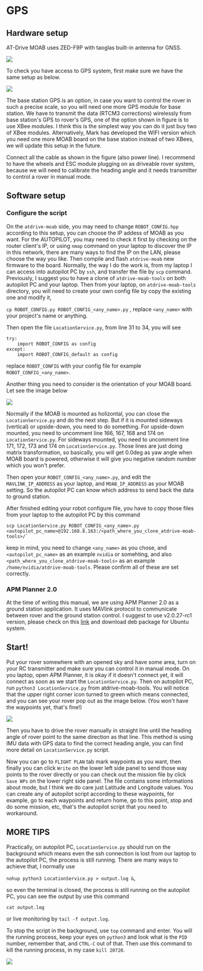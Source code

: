 # GPS

## Hardware setup
AT-Drive MOAB uses ZED-F9P with taoglas built-in antenna for GNSS.

![](../images/F9P.png) 

To check you have access to GPS system, first make sure we have the same setup as below.

![](../images/gps_setup.png) 

The base station GPS is an option, in case you want to control the rover in such a precise scale, so you will need one more GPS module for base station. We have to transmit the data (RTCM3 corrections) wirelessly from base station's GPS to rover's GPS, one of the option shown in figure is to use XBee modules. I think this is the simplest way you can do it just buy two of XBee modules. Alternatively, Mark has developed the WIFI version which you need one more MOAB board on the base station instead of two XBees, we will update this setup in the future.

Connect all the cable as shown in the figure (also power line). I recommend to have the wheels and ESC module plugging on as driveable rover system, because we will need to calibrate the heading angle and it needs transmitter to control a rover in manual mode. 

## Software setup 

### Configure the script

On the `atdrive-moab` side, you may need to change `ROBOT_CONFIG.hpp` according to this setup, you can choose the IP addess of MOAB as you want. For the AUTOPILOT, you may need to check it first by checking on the router client's IP, or using `nmap` command on your laptop to discover the IP in this network, there are many ways to find the IP on the LAN, please choose the way you like. Then compile and flash `atdrive-moab` new firmware to the board.
Normally, the way I do the work is, from my laptop I can access into autopilot PC by `ssh`, and transfer the file by `scp` command. Previously, I suggest you to have a clone of `atdrive-moab-tools` on both autopilot PC and your laptop. Then from your laptop, on `atdrive-moab-tools` directory, you will need to create your own config file by copy the existing one and modify it,

`cp ROBOT_CONFIG.py ROBOT_CONFIG_<any_name>.py` , replace `<any_name>` with your project's name or anything.

Then open the file `LocationService.py`, from line 31 to 34, you will see

```
try:
    import ROBOT_CONFIG as config
except:
    import ROBOT_CONFIG_default as config
```

replace `ROBOT_CONFIG` with your config file for example `ROBOT_CONFIG_<any_name>`.

Another thing you need to consider is the orientation of your MOAB board. Let see the image below

![](../images/board_orientation.png)

Normally if the MOAB is mounted as holizontal, you can close the `LocationService.py` and do the next step. But if it is mounted sideways (vertical) or upside-down, you need to do something.
For upside-down mounted, you need to uncomment line 166, 167, 168 and 174 on `LocationService.py`.
For sideways mounted, you need to uncomment line 171, 172, 173 and 174 on `LocationService.py`.
Those lines are just doing matrix transformation, so basically, you will get 0.0deg as yaw angle when MOAB board is powered, otherwise it will give you negative random number which you won't prefer.

Then open your `ROBOT_CONFIG_<any_name>.py`, and edit the `MAVLINK_IP_ADDRESS` as your laptop, and `MOAB_IP_ADDRESS` as your MOAB setting. So the autopilot PC can know which address to send back the data to ground station.

After finished editing your robot configure file, you have to copy those files from your laptop to the autopilot PC by this command
```
scp LocationService.py ROBOT_CONFIG_<any_name>.py <autopilot_pc_name>@192.168.8.163:/<path_where_you_clone_atdrive-moab-tools>/`
```
keep in mind, you need to change `<any_name>` as you chose, and `<autopilot_pc_name>` as an example `nvidia` or somehting, and also `<path_where_you_clone_atdrive-moab-tools>` as an example `/home/nvidia/atdrive-moab-tools`. Please confirm all of these are set correctly.


### APM Planner 2.0
At the time of writing this manual, we are using APM Planner 2.0 as a ground station application. It uses MAVlink protocol to communicate between rover and the ground station control. I suggest to use v2.0.27-rc1 version, please check on this [link](https://discuss.ardupilot.org/t/apm-planner-2-0-27-rc1/35510) and download deb package for Ubuntu system.


## Start!
Put your rover somewhere with an opened sky and have some area, turn on your RC transmitter and make sure you can control it in manual mode. On you laptop, open APM Planner, it is okay if it doesn't connect yet, it will connect as soon as we start the `LocationService.py`. Then on autopilot PC, run `python3 LocationService.py` from atdrive-moab-tools. You will notice that the upper right corner icon turned to green which means connected, and you can see your rover pop out as the image below. (You won't have the waypoints yet, that's fine!)

![](../images/apm_connected.png)

Then you have to drive the rover manually in straight line until the heading angle of rover point to the same direction as that line.
This method is using IMU data with GPS data to find the correct heading angle, you can find more detail on `LocationService.py` script.

Now you can go to `FLIGHT PLAN` tab mark waypoints as you want, then finally you can click `Write` on the lower left side panel to send those way points to the rover directly or you can check out the mission file by click `Save WPs` on the lower right side panel. The file contains some informations about mode, but I think we do care just Latitude and Longitude values. You can create any of autopilot script according to these waypoints, for example, go to each waypoints and return home, go to this point, stop and do some mission, etc, that's the autopilot script that you need to workaround.


## MORE TIPS
Practically, on autopilot PC, `LocationService.py` should run on the background which means even the ssh connection is lost from our laptop to the autopilot PC, the process is still running. There are many ways to achieve that, I normally use 

`nohup python3 LocationService.py > output.log &`, 

so even the terminal is closed, the process is still running on the autopilot PC, you can see the output by use this command 

`cat output.log` 

or live monitoring by `tail -f output.log`. 

To stop the script in the background, use `top` command and enter. You will the running process, keep your eyes on `python3` and look what is the `PID` number, remember that, and `CTRL-C` out of that. Then use this command to kill the running process, in my case `kill 20720`.

![](../images/kill_pid.png)